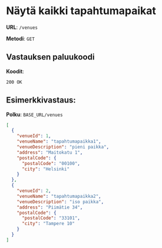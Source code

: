 # Näytä kaikki tapahtumapaikat

**URL**: `/venues`

**Metodi**: `GET`

## Vastauksen paluukoodi

**Koodit**: 

`200 OK`

## Esimerkkivastaus:

**Polku**: `BASE_URL/venues`

```json
[
  {
    "venueId": 1,
    "venueName": "tapahtumapaikka1",
    "venueDescription": "pieni paikka",
    "address": "Maitokatu 1",
    "postalCode": {
      "postalCode": "00100",
      "city": "Helsinki"
    }
  },
  {
    "venueId": 2,
    "venueName": "tapahtumapaikka2",
    "venueDescription": "iso paikka",
    "address": "Piimätie 34",
    "postalCode": {
      "postalCode": "33101",
      "city": "Tampere 10"
    }
  }
]
```
